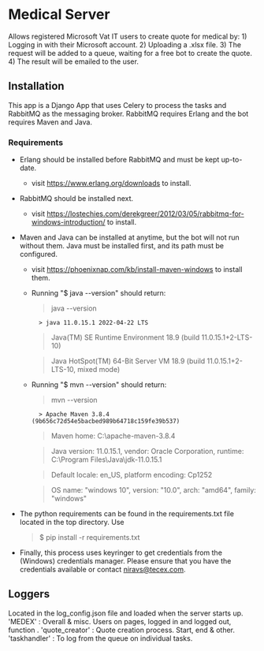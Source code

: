 # Medical Server
Allows registered Microsoft Vat IT users to create quote for medical by:
    1) Logging in with their Microsoft account.
    2) Uploading a .xlsx file.
    3) The request will be added to a queue, waiting for a free bot to create the quote. 
    4) The result will be emailed to the user.
    
## Installation
This app is a Django App that uses Celery to process the tasks and RabbitMQ as the messaging broker. RabbitMQ requires Erlang and the bot requires Maven and Java.

### Requirements
- Erlang should be installed before RabbitMQ and must be kept up-to-date.
    - visit https://www.erlang.org/downloads to install. 
- RabbitMQ should be installed next.
    - visit https://lostechies.com/derekgreer/2012/03/05/rabbitmq-for-windows-introduction/ to install.
- Maven and Java can be installed at anytime, but the bot will not run without them. Java must be installed first, and its path must be configured.
    - visit https://phoenixnap.com/kb/install-maven-windows to install them.
    - Running "$ java --version" should return:
        > java --version
        
        	> java 11.0.15.1 2022-04-22 LTS
        	
		> Java(TM) SE Runtime Environment 18.9 (build 11.0.15.1+2-LTS-10)
		
		> Java HotSpot(TM) 64-Bit Server VM 18.9 (build 11.0.15.1+2-LTS-10, mixed mode)
		
    - Running "$ mvn --version" should return:
        > mvn --version
        
        	> Apache Maven 3.8.4 (9b656c72d54e5bacbed989b64718c159fe39b537)
        	
		> Maven home: C:\apache-maven-3.8.4
		
		> Java version: 11.0.15.1, vendor: Oracle Corporation, runtime: C:\Program Files\Java\jdk-11.0.15.1
		
		> Default locale: en_US, platform encoding: Cp1252
		
		> OS name: "windows 10", version: "10.0", arch: "amd64", family: "windows"
		
- The python requirements can be found in the requirements.txt file located in the top directory. Use 
    > $ pip install -r requirements.txt
- Finally, this process uses keyringer to get credentials from the (Windows) credentials manager. Please ensure that you have the credentials available or contact niravs@tecex.com. 

## Loggers
Located in the log_config.json file and loaded when the server starts up.
'MEDEX'         : Overall & misc. Users on pages, logged in and logged out, function .
'quote_creator' : Quote creation process. Start, end & other.
'taskhandler'   : To log from the queue on individual tasks.  
